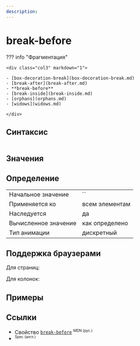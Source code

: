 ```yaml
---
description:
---
```

<!-- TODO: -->
# break-before

??? info "Фрагментация"

    <div class="col3" markdown="1">

    - [box-decoration-break](box-decoration-break.md)
    - [break-after](break-after.md)
    - **break-before**
    - [break-inside](break-inside.md)
    - [orphans](orphans.md)
    - [widows](widows.md)

    </div>

## Синтаксис

```css

```

## Значения

## Определение

|                      |                |
| -------------------- | -------------- |
| Начальное значение   | ``             |
| Применяется ко       | всем элементам |
| Наследуется          | да             |
| Вычисленное значение | как определено |
| Тип анимации         | дискретный     |

## Поддержка браузерами

Для страниц:

<p class="ciu_embed" data-feature="mdn-css__properties__break-before__paged_context" data-periods="future_1,current,past_1,past_2" data-accessible-colours="false"></p>

Для колонок:

<p class="ciu_embed" data-feature="mdn-css__properties__break-before__multicol_context" data-periods="future_1,current,past_1,past_2" data-accessible-colours="false"></p>

## Примеры

## Ссылки

- Свойство [`break-before`](https://developer.mozilla.org/ru/docs/Web/CSS/break-before) <sup><small>MDN (рус.)</small></sup>
- []() <sup><small>Spec (англ.)</small></sup>
